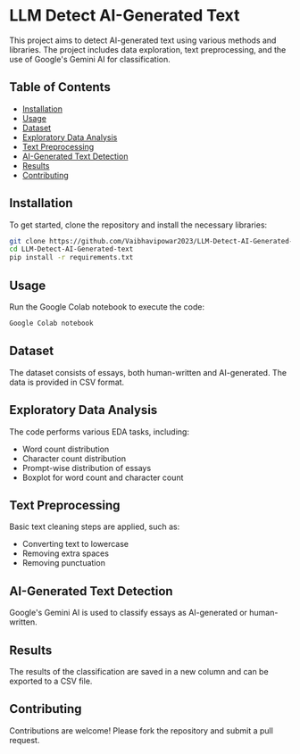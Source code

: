 # LLM Detect AI-Generated Text

This project aims to detect AI-generated text using various methods and libraries. The project includes data exploration, text preprocessing, and the use of Google's Gemini AI for classification.

## Table of Contents

- [Installation](#installation)
- [Usage](#usage)
- [Dataset](#dataset)
- [Exploratory Data Analysis](#exploratory-data-analysis)
- [Text Preprocessing](#text-preprocessing)
- [AI-Generated Text Detection](#ai-generated-text-detection)
- [Results](#results)
- [Contributing](#contributing)


## Installation

To get started, clone the repository and install the necessary libraries:

```bash
git clone https://github.com/Vaibhavipowar2023/LLM-Detect-AI-Generated-text.git
cd LLM-Detect-AI-Generated-text
pip install -r requirements.txt
```

## Usage

Run the Google Colab notebook to execute the code:

```bash
Google Colab notebook
```

## Dataset

The dataset consists of essays, both human-written and AI-generated. The data is provided in CSV format.

## Exploratory Data Analysis

The code performs various EDA tasks, including:

- Word count distribution
- Character count distribution
- Prompt-wise distribution of essays
- Boxplot for word count and character count

## Text Preprocessing

Basic text cleaning steps are applied, such as:

- Converting text to lowercase
- Removing extra spaces
- Removing punctuation

## AI-Generated Text Detection

Google's Gemini AI is used to classify essays as AI-generated or human-written.

## Results

The results of the classification are saved in a new column and can be exported to a CSV file.

## Contributing

Contributions are welcome! Please fork the repository and submit a pull request.



